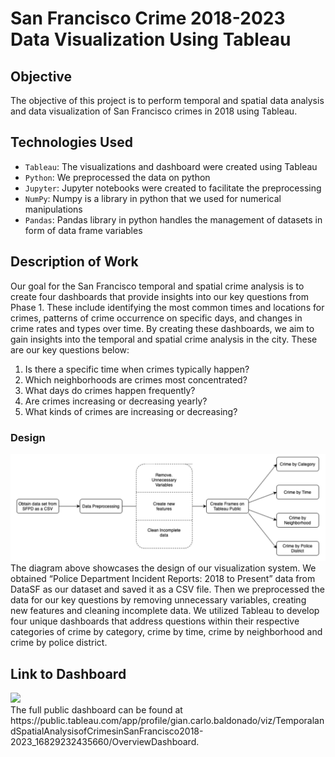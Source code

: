 # San Francisco Crime 2018-2023 Data Visualization Using Tableau

## Objective
The objective of this project is to perform temporal and spatial data analysis and data visualization of San Francisco crimes in 2018 using Tableau.

## Technologies Used
* `Tableau`: The visualizations and dashboard were created using Tableau
* `Python`: We preprocessed the data on python
* `Jupyter`: Jupyter notebooks were created to facilitate the preprocessing
* `NumPy`: Numpy is a library in python that we used for numerical manipulations
* `Pandas`: Pandas library in python handles the management of datasets in form of data frame variables

## Description of Work
Our goal for the San Francisco temporal and spatial crime analysis is to create four dashboards that provide insights into our key questions from Phase 1. These include identifying the most common times and locations for crimes, patterns of crime occurrence on specific days, and changes in crime rates and types over time. By creating these dashboards, we aim to gain insights into the temporal and spatial crime analysis in the city. These are our key questions below:
1. Is there a specific time when crimes typically happen?
2. Which neighborhoods are crimes most concentrated?
3. What days do crimes happen frequently?
4. Are crimes increasing or decreasing yearly?
5. What kinds of crimes are increasing or decreasing?


###  Design
[![](2023-11-05-19-51-45.png)](https://github.com/gianclbal/sf-crime-viz-tableau/blob/main/assets/2023-11-05-19-51-45.png?raw=true)
The diagram above showcases the design of our visualization system. We obtained “Police Department Incident Reports: 2018 to Present” data from DataSF as our dataset and saved it as a CSV file. Then we preprocessed the data for our key questions by removing unnecessary variables, creating new features and cleaning incomplete data. We utilized Tableau to develop four unique dashboards that address questions within their respective categories of crime by category, crime by time, crime by neighborhood and crime by police district.

## Link to Dashboard
<div class='tableauPlaceholder' id='viz1699243234310' style='position: relative'><noscript><a href='#'><img alt=' ' src='https:&#47;&#47;public.tableau.com&#47;static&#47;images&#47;Te&#47;TemporalandSpatialAnalysisofCrimesinSanFrancisco2018-2023_16829232435660&#47;OverviewDashboard&#47;1_rss.png' style='border: none' /></a></noscript><object class='tableauViz'  style='display:none;'><param name='host_url' value='https%3A%2F%2Fpublic.tableau.com%2F' /> <param name='embed_code_version' value='3' /> <param name='site_root' value='' /><param name='name' value='TemporalandSpatialAnalysisofCrimesinSanFrancisco2018-2023_16829232435660&#47;OverviewDashboard' /><param name='tabs' value='yes' /><param name='toolbar' value='yes' /><param name='static_image' value='https:&#47;&#47;public.tableau.com&#47;static&#47;images&#47;Te&#47;TemporalandSpatialAnalysisofCrimesinSanFrancisco2018-2023_16829232435660&#47;OverviewDashboard&#47;1.png' /> <param name='animate_transition' value='yes' /><param name='display_static_image' value='yes' /><param name='display_spinner' value='yes' /><param name='display_overlay' value='yes' /><param name='display_count' value='yes' /><param name='language' value='en-US' /></object></div>
The full public dashboard can be found at https://public.tableau.com/app/profile/gian.carlo.baldonado/viz/TemporalandSpatialAnalysisofCrimesinSanFrancisco2018-2023_16829232435660/OverviewDashboard.
